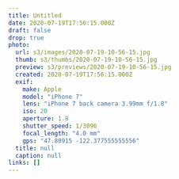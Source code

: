 ```yaml
---
title: Untitled
date: 2020-07-19T17:56:15.000Z
draft: false
drop: true
photo:
  url: s3/images/2020-07-19-10-56-15.jpg
  thumb: s3/thumbs/2020-07-19-10-56-15.jpg
  preview: s3/previews/2020-07-19-10-56-15.jpg
  created: 2020-07-19T17:56:15.000Z
  exif:
    make: Apple
    model: "iPhone 7"
    lens: "iPhone 7 back camera 3.99mm f/1.8"
    iso: 20
    aperture: 1.8
    shutter_speed: 1/3096
    focal_length: "4.0 mm"
    gps: "47.80915 -122.377555555556"
  title: null
  caption: null
links: []
---
```

